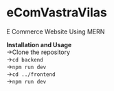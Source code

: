 # eComVastraVilas
E Commerce Website Using MERN

**Installation and Usage**\
->Clone the repository\
->`cd backend` \
->`npm run dev`\
->`cd ../frontend`\
->`npm run dev`
